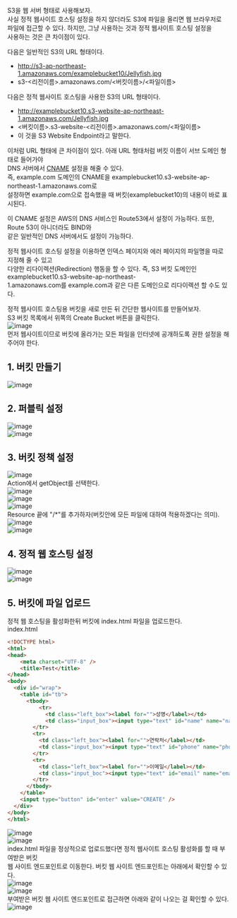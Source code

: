 S3을 웹 서버 형태로 사용해보자.  
사실 정적 웹사이트 호스팅 설정을 하지 않더라도 S3에 파일을 올리면 웹 브라우저로  
파일에 접근할 수 있다. 하지만, 그냥 사용하는 것과 정적 웹사이트 호스팅 설정을  
사용하는 것은 큰 차이점이 있다.   
  
다음은 일반적인 S3의 URL 형태이다.  
- http://s3-ap-northeast-1.amazonaws.com/examplebucket10/Jellyfish.jpg
- s3-<리전이름>.amazonaws.com/<버킷이름>/<파일이름>

다음은 정적 웹사이트 호스팅을 사용한 S3의 URL 형태이다.
- http://examplebucket10.s3-website-ap-northeast-1.amazonaws.com/Jellyfish.jpg
- <버킷이름>.s3-website-<리전이름>.amazonaws.com/<파일이름>
- 이 것을 S3 Website Endpoint라고 말한다.  

이처럼 URL 형태에 큰 차이점이 있다. 아래 URL 형태처럼 버킷 이름이 서브 도메인 형태로 들어가야  
DNS 서버에서 [CNAME](https://github.com/yunkangmin/spring-boot/blob/main/network/CNAME%EA%B3%BC%20A%20%EB%A0%88%EC%BD%94%EB%93%9C.md) 설정을 해줄 수 있다.  
즉, example.com 도메인의 CNAME을 examplebucket10.s3-website-ap-northeast-1.amazonaws.com로  
설정하면 example.com으로 접속했을 때 버킷(examplebucket10)의 내용이 바로 표시된다.   
  
이 CNAME 설정은 AWS의 DNS 서비스인 Route53에서 설정이 가능하다. 또한, Route 53이 아니더라도 BIND와   
같은 일반적인 DNS 서버에서도 설정이 가능하다. 
  
정적 웹사이트 호스팅 설정을 이용하면 인덱스 페이지와 에러 페이지의 파일명을 따로 지정해 줄 수 있고  
다양한 리다이렉션(Redirection) 행동을 할 수 있다. 즉, S3 버킷 도메인인 examplebucket10.s3-website-ap-northeast-  
1.amazonaws.com를 example.com과 같은 다른 도메인으로 리다이렉션 할 수도 있다.  
  
정적 웹사이트 호스팅용 버킷을 새로 만든 뒤 간단한 웹사이트를 만들어보자.  
S3 버킷 목록에서 위쪽의 Create Bucket 버튼을 클릭한다.  
![image](https://user-images.githubusercontent.com/33191974/147039745-bf80c1bf-9f9f-4fd8-b0d5-a20fef58abb8.png)  
먼저 웹사이트이므로 버킷에 올라가는 모든 파일을 인터넷에 공개하도록 권한 설정을 해주어야 한다.   

## 1. 버킷 만들기
![image](https://user-images.githubusercontent.com/33191974/147041422-3e5f5f43-60ab-46a4-95f2-b222a2eba23e.png) 
## 2. 퍼블릭 설정
![image](https://user-images.githubusercontent.com/33191974/147041483-3e32fc76-2247-4297-a670-b0af2b1852fe.png)  
![image](https://user-images.githubusercontent.com/33191974/147041704-79d99fbd-8491-4bcf-ac61-c327cf4b1312.png)  
## 3. 버킷 정책 설정
![image](https://user-images.githubusercontent.com/33191974/147041952-30f063cf-cea7-4cc7-818d-6aeba37baef5.png)  
Action에서 getObject를 선택한다.  
![image](https://user-images.githubusercontent.com/33191974/147042147-b40c0164-dc6a-4b27-9b32-ba4af249aef5.png)  
![image](https://user-images.githubusercontent.com/33191974/147042276-56a52d68-7bde-45fb-a0fe-ef1c6eb951e6.png)  
![image](https://user-images.githubusercontent.com/33191974/147042312-4c32b634-f0f0-4f4b-9caf-13f955c96825.png)  
Resource 끝에 "/*"를 추가하자(버킷안에 모든 파일에 대하여 적용하겠다는 의미).
![image](https://user-images.githubusercontent.com/33191974/147042511-76bcbbbd-96d2-49b1-adc7-b7c8362b422c.png)  
![image](https://user-images.githubusercontent.com/33191974/147040767-49367973-743e-4d94-827d-8100bf468769.png)  
## 4. 정적 웹 호스팅 설정
![image](https://user-images.githubusercontent.com/33191974/147544910-e7552d9d-2894-43a4-a63a-979891552eea.png)  
![image](https://user-images.githubusercontent.com/33191974/147545007-f8877cba-ee3b-4fde-9111-5a714a058dc7.png)

## 5. 버킷에 파일 업로드  
정적 웹 호스팅을 활성화한뒤 버킷에 index.html 파일을 업로드한다.  
index.html
```html
<!DOCTYPE html>
<html>
<head>
    <meta charset="UTF-8" />
    <title>Test</title>
</head>
<body>
  <div id="wrap">
    <table id="tb">
      <tbody>
          <tr>
            <td class="left_box"><label for="">성명</label></td>
            <td class="input_box"><input type="text" id="name" name="name" /></td>
        </tr>
        <tr>
          <td class="left_box"><label for="">연락처</label></td>
          <td class="input_box"><input type="text" id="phone" name="phone" /></td>
        </tr>
        <tr>
          <td class="left_box"><label for="">이메일</label></td>
          <td class="input_boc"><input type="text" id="email" name="email" /></td>
        </tr>
      </tbody>
    </table>
    <input type="button" id="enter" value="CREATE" />
  </div>
</body>
</html>
```
![image](https://user-images.githubusercontent.com/33191974/147546058-18a18307-66b2-46e6-81fb-7d5e897ca033.png)  
![image](https://user-images.githubusercontent.com/33191974/147546193-4ab2f182-b278-45dd-b34c-ff1516aec6c8.png)  
index.html 파일을 정상적으로 업로드했다면 정적 웹사이트 호스팅 활성화를 할 때 부여받은 버킷  
웹 사이트 엔드포인트로 이동한다. 버킷 웹 사이트 엔드포인트는 아래에서 확인할 수 있다.  
![image](https://user-images.githubusercontent.com/33191974/147546401-6af0c298-1351-4a29-b1b0-d4a8de8fa224.png)  
![image](https://user-images.githubusercontent.com/33191974/147546512-62d76b09-f5d7-4455-8575-7266386c30eb.png)  
부여받은 버킷 웹 사이트 엔드포인트로 접근하면 아래와 같이 나오는 걸 확인할 수 있다.   
![image](https://user-images.githubusercontent.com/33191974/147546682-97b2471b-1d8c-42b6-a64b-a1456277acaa.png)  






        
        
        
        
        
        
        
        
        
        
        
        
        
        
        
        
        
        
        
        
        
        
        
        
        
        
        
        
        
        
        
  
  








  

